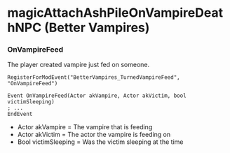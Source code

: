 
# magicAttachAshPileOnVampireDeathNPC (Better Vampires)

### OnVampireFeed

The player created vampire just fed on someone.

    RegisterForModEvent("BetterVampires_TurnedVampireFeed", "OnVampireFeed")
    
    Event OnVampireFeed(Actor akVampire, Actor akVictim, bool victimSleeping)
    ; ...
    EndEvent

*   Actor akVampire = The vampire that is feeding
*   Actor akVictim = The actor the vampire is feeding on
*   Bool victimSleeping = Was the victim sleeping at the time
